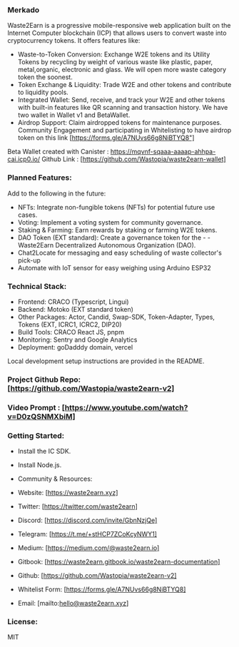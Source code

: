 ### Merkado

Waste2Earn is a progressive mobile-responsive web application built on the Internet Computer blockchain (ICP) that allows users to convert waste into cryptocurrency tokens. It offers features like:

- Waste-to-Token Conversion: Exchange W2E tokens and its Utility Tokens by recycling by weight of various waste like plastic, paper, metal,organic, electronic and glass. We will open more waste category token the soonest.
- Token Exchange & Liquidity: Trade W2E and other tokens and contribute to liquidity pools.
- Integrated Wallet: Send, receive, and track your W2E and other tokens with built-in features like QR scanning and transaction history. We have two wallet in Wallet v1 and BetaWallet.
- Airdrop Support: Claim airdropped tokens for maintenance purposes. Community Engagement and participating in Whitelisting to have airdrop token on this link [https://forms.gle/A7NUvs66g8NiBTYQ8"]

Beta Wallet created with Canister : https://mqvnf-sqaaa-aaaap-ahhpa-cai.icp0.io/
Github Link : [https://github.com/Wastopia/waste2earn-wallet]

### Planned Features:

Add to the following in the future:

- NFTs: Integrate non-fungible tokens (NFTs) for potential future use cases.
- Voting: Implement a voting system for community governance.
- Staking & Farming: Earn rewards by staking or farming W2E tokens.
- DAO Token (EXT standard): Create a governance token for the - - Waste2Earn Decentralized Autonomous Organization (DAO).
- Chat2Locate for messaging and easy scheduling of waste collector's pick-up
- Automate with IoT sensor for easy weighing using Arduino ESP32

### Technical Stack:

- Frontend: CRACO (Typescript, Lingui)
- Backend: Motoko (EXT standard token)
- Other Packages: Actor, Candid, Swap-SDK, Token-Adapter, Types, Tokens (EXT, ICRC1, ICRC2, DIP20)
- Build Tools: CRACO React JS, pnpm
- Monitoring: Sentry and Google Analytics
- Deployment: goDadddy domain, vercel

Local development setup instructions are provided in the README.

### Project Github Repo: [https://github.com/Wastopia/waste2earn-v2]

### Video Prompt : [https://www.youtube.com/watch?v=D0zQSNMXbiM]

### Getting Started:

- Install the IC SDK.
- Install Node.js.
- Community & Resources:

- Website: [https://waste2earn.xyz]
- Twitter: [https://twitter.com/waste2earn]
- Discord: [https://discord.com/invite/GbnNzjQe]
- Telegram: [https://t.me/+stHCP7ZCoKcyNWY1]
- Medium: [https://medium.com/@waste2earn.io]
- Gitbook: [https://waste2earn.gitbook.io/waste2earn-documentation]
- Github: [https://github.com/Wastopia/waste2earn-v2]
- Whitelist Form: [https://forms.gle/A7NUvs66g8NiBTYQ8]
- Email: [mailto:hello@waste2earn.xyz]

### License:

MIT

